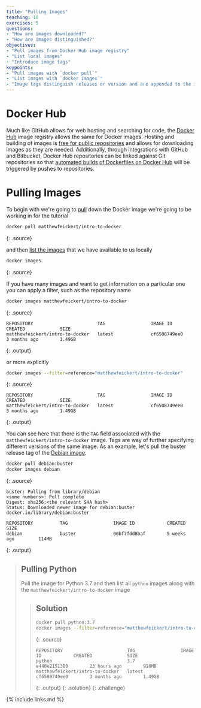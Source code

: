 ```yaml
---
title: "Pulling Images"
teaching: 10
exercises: 5
questions:
- "How are images downloaded?"
- "How are images distinguished?"
objectives:
- "Pull images from Docker Hub image registry"
- "List local images"
- "Introduce image tags"
keypoints:
- "Pull images with `docker pull`"
- "List images with `docker images`"
- "Image tags distinguish releases or version and are appended to the image name with a colon"
---
```


# Docker Hub

Much like GitHub allows for web hosting and searching for code, the [Docker Hub][docker-hub]
image registry allows the same for Docker images.
Hosting and building of images is [free for public repositories][docker-hub-billing] and
allows for downloading images as they are needed.
Additionally, through integrations with GitHub and Bitbucket, Docker Hub repositories can
be linked against Git repositories so that
[automated builds of Dockerfiles on Docker Hub][docker-hub-builds] will be triggered by
pushes to repositories.

# Pulling Images

To begin with we're going to [pull][docker-docs-pull] down the Docker image we're going
to be working in for the tutorial

~~~bash
docker pull matthewfeickert/intro-to-docker
~~~
{: .source}

and then [list the images][docker-docs-images] that we have available to us locally

~~~bash
docker images
~~~
{: .source}

If you have many images and want to get information on a particular one you can apply a
filter, such as the repository name

~~~bash
docker images matthewfeickert/intro-to-docker
~~~
{: .source}

~~~
REPOSITORY                        TAG                 IMAGE ID            CREATED             SIZE
matthewfeickert/intro-to-docker   latest              cf6508749ee0        3 months ago        1.49GB
~~~
{: .output}

or more explicitly

~~~bash
docker images --filter=reference="matthewfeickert/intro-to-docker"
~~~
{: .source}

~~~
REPOSITORY                        TAG                 IMAGE ID            CREATED             SIZE
matthewfeickert/intro-to-docker   latest              cf6508749ee0        3 months ago        1.49GB
~~~
{: .output}

You can see here that there is the `TAG` field associated with the
`matthewfeickert/intro-to-docker` image.
Tags are way of further specifying different versions of the same image.
As an example, let's pull the buster release tag of the
[Debian image](https://hub.docker.com/_/debian).

~~~bash
docker pull debian:buster
docker images debian
~~~
{: .source}

~~~
buster: Pulling from library/debian
<some numbers>: Pull complete
Digest: sha256:<the relevant SHA hash>
Status: Downloaded newer image for debian:buster
docker.io/library/debian:buster

REPOSITORY          TAG                 IMAGE ID            CREATED             SIZE
debian              buster              00bf7fdd8baf        5 weeks ago         114MB
~~~
{: .output}

> ## Pulling Python
>
> Pull the image for Python 3.7 and then list all `python` images along with
> the `matthewfeickert/intro-to-docker` image
>
> > ## Solution
> >
> > ~~~bash
> > docker pull python:3.7
> > docker images --filter=reference="matthewfeickert/intro-to-docker" --filter=reference="python"
> > ~~~
> > {: .source}
> >
> > ~~~
> > REPOSITORY                        TAG                 IMAGE ID            CREATED             SIZE
> > python                            3.7                 e440e2151380        23 hours ago        918MB
> > matthewfeickert/intro-to-docker   latest              cf6508749ee0        3 months ago        1.49GB
> > ~~~
> > {: .output}
> {: .solution}
{: .challenge}

[docker-hub]: https://hub.docker.com/
[docker-hub-billing]: https://hub.docker.com/billing-plans/
[docker-hub-builds]: https://docs.docker.com/docker-hub/builds/
[docker-docs-pull]: https://docs.docker.com/engine/reference/commandline/pull/
[docker-docs-images]: https://docs.docker.com/engine/reference/commandline/images/

{% include links.md %}
